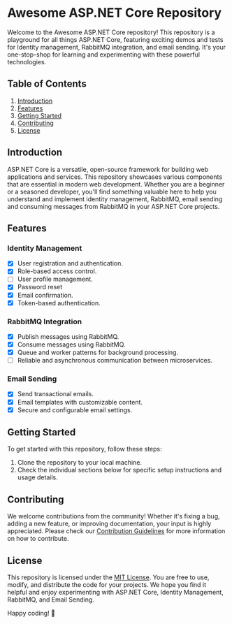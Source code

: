 ﻿# Awesome ASP.NET Core Repository

Welcome to the Awesome ASP.NET Core repository! This repository is a playground for all things ASP.NET Core, featuring exciting demos and tests for Identity management, RabbitMQ integration, and email sending. It's your one-stop-shop for learning and experimenting with these powerful technologies.

## Table of Contents

1. [Introduction](#introduction)
2. [Features](#features)
3. [Getting Started](#getting-started)
4. [Contributing](#contributing)
5. [License](#license)

[//]: # (4. [Identity Management]&#40;#identity-management&#41;)

[//]: # (5. [RabbitMQ Integration]&#40;#rabbitmq-integration&#41;)

[//]: # (6. [Email Sending]&#40;#email-sending&#41;)

## Introduction

ASP.NET Core is a versatile, open-source framework for building web applications and services. This repository showcases various components that are essential in modern web development. Whether you are a beginner or a seasoned developer, you'll find something valuable here to help you understand and implement identity management, RabbitMQ, email sending and consuming messages from RabbitMQ in your ASP.NET Core projects.

## Features

### Identity Management

- [x] User registration and authentication.
- [x] Role-based access control.
- [ ] User profile management.
- [x] Password reset 
- [x] Email confirmation.
- [x] Token-based authentication.

### RabbitMQ Integration

- [x] Publish messages using RabbitMQ.
- [x] Consume messages using RabbitMQ.
- [x] Queue and worker patterns for background processing.
- [ ] Reliable and asynchronous communication between microservices.

### Email Sending

- [x] Send transactional emails.
- [x] Email templates with customizable content.
- [x] Secure and configurable email settings.

## Getting Started

To get started with this repository, follow these steps:

1. Clone the repository to your local machine.
2. Check the individual sections below for specific setup instructions and usage details.

[//]: # (## Identity Management)

[//]: # ()
[//]: # (The Identity Management section provides a complete set of features for user authentication, role-based access control, and user profile management. Secure your application with robust user management capabilities.)

[//]: # ()
[//]: # (For more details, refer to the [Identity Management documentation]&#40;identity-management/README.md&#41;.)

[//]: # ()
[//]: # (## RabbitMQ Integration)

[//]: # ()
[//]: # (RabbitMQ is a messaging broker that enables reliable, asynchronous communication between your application components. Explore how to use RabbitMQ for message publishing, subscribing, and handling background tasks.)

[//]: # ()
[//]: # (For more details, refer to the [RabbitMQ Integration documentation]&#40;rabbitmq-integration/README.md&#41;.)

[//]: # ()
[//]: # (## Email Sending)

[//]: # ()
[//]: # (Sending transactional emails is a vital part of any web application. Learn how to configure and use the email sending module to keep your users informed and engaged.)

[//]: # ()
[//]: # (For more details, refer to the [Email Sending documentation]&#40;email-sending/README.md&#41;.)

## Contributing

We welcome contributions from the community! Whether it's fixing a bug, adding a new feature, or improving documentation, your input is highly appreciated. Please check our [Contribution Guidelines](CONTRIBUTING.md) for more information on how to contribute.

## License

This repository is licensed under the [MIT License](LICENSE). You are free to use, modify, and distribute the code for your projects. We hope you find it helpful and enjoy experimenting with ASP.NET Core, Identity Management, RabbitMQ, and Email Sending.

Happy coding! 🚀
